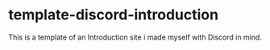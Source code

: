 # template-discord-introduction
This is a template of an Introduction site i made myself with Discord in mind.
